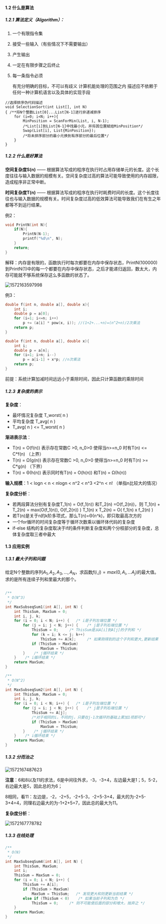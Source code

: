 #### 1.2 什么是算法

##### 1.2.1 算法定义（Algorithm）：

1. 一个有限指令集

2. 接受一些输入（有些情况下不需要输出）

3. 产生输出

4. 一定在有限步骤之后终止

5. 每一条指令必须

   有充分明确的目标，不可以有歧义
   计算机能处理的范围之内
   描述应不依赖于任何一种计算机语言以及具体的实现手段

```
//选择排序伪代码描述
void SelectionSort(int List[], int N)
{ /**将N个整数List[0]...List[N-1]进行非递减排序
 	for (i=0; i<N; i++){
 		MinPosition = ScanForMin(List, i, N-1);
 		/*List[i]到List[N-1]中找最小元，并将其位置赋给MinPosition*/
 		Swap(List[i], List{MinPosition});
 		/*将未排序部分的最小元换到有序部分的最后位置*/
 	}
}
```



##### 1.2.2 什么是好算法

**空间复杂度S(n)** —— 根据算法写成的程序在执行时占用存储单元的长度。这个长度往往与输入数据的规模有关。空间复杂度过高的算法可能导致使用的内存超限，造成程序非正常中断。

**时间复杂度T(n)** —— 根据算法写成的程序在执行时耗费时间的长度。这个长度往往也与输入数据的规模有关。时间复杂度过高的低效算法可能导致我们在有生之年都等不到运行结果。 

例2：

```c
void PrintN(int N){
	if(N){
		PrintN(N-1);
		printf("%d\n", N);
	}
	return;
}
```

解释：内存是有限的，函数执行时每次都要在内存中保存状态，PrintN(100000)到PrintN(1)中的每一个都要在内存中保存状态，之后才能递归返回，数太大，内存可能就不够系统保存这么多函数的状态了。

![1572163597998](D:\CodeFile\C++\CPlus_Learning\DataStructure\images\1.1.2.png)

例3：

```c
double f(int n, double a[], double x){
	int i;
    double p = a[0];
    for (i=1; i<=n; i++)
        p += (a[i] * pow(x, i)); //(1+2+...+n)=(n^2+n)/2次乘法
    return p;
}

double f(int n, double a[], double x){
	int i;
    double p = a[n];
    for (i=1; i>n; i--)
        p = a[i-1] + x*p; //n次乘法
    return p;
}
```

前提：系统计算加减时间远远小于乘除时间，因此只计算函数的乘除时间



##### 1.2.3 复杂度的表示

**复杂度**：

- 最坏情况复杂度 T_worst( n )
- 平均复杂度 T_avg( n )
- T_avg( n ) <= T_worst( n ) 

**渐进表示法**：

- T(n) = O(f(n)) 表示存在常数C >0, n_0>0 使得当n>=n_0 时有T(n) <= C*f(n) （上界）
- T(n) = Ω(g(n)) 表示存在常数C >0, n_0>0 使得当n>=n_0 时有T(n) >= C*g(n) （下界）
- T(n) = Θ(h(n)) 表示同时有T(n) = O(h(n)) 和T(n) = Ω(h(n)) 

**输入规模**：1 < logn < n < nlogn < n^2 < n^3 <2^n < n! （单指n比较大的情况）

**复杂度分析**：

- 若两段算法分别有复杂度T_1(n) = O(f_1(n)) 和T_2(n) =O(f_2(n))，则
  T_1(n) + T_2(n) = max(O(f_1(n)), O(f_2(n)) )
  T_1(n) x T_2(n) = O( f_1(n) x f_2(n) )
- 若T(n)是关于n的k阶多项式，那么T(n)=Θ(n^k)，即只取最高次方的
- 一个for循环的时间复杂度等于循环次数乘以循环体代码的复杂度
- if-else 结构的复杂度取决于if的条件判断复杂度和两个分枝部分的复杂度，总体复杂度取三者中最大 



#### 1.3 应用实例

##### 1.3.1 最大子列和问题

给定N个整数的序列${A_1, A_2, A_3,...,A_N}$，求函数$f(i, j) = max(0, {A_i,...A_j})$的最大值。 求的是所有连续子列和里最大的那个。

```c

/**
 * O(N^3)
 */
int MaxSubseqSum1(int A[], int N) {
    int ThisSum, MaxSum = 0;
    int i, j, k;
    for (i = 0; i < N; i++) {   /* i是子列左端位置 */
        for (j = i; j < N; j++) {    /* j是子列右端位置 */
            ThisSum = 0;     /* ThisSum是从A[i]到A[j]的子列和 */
            for (k = i; k <= j; k++)
                ThisSum += A[k];     /* 如果刚得到的这个子列和更大,更新结果 */
            if (ThisSum > MaxSum)
                MaxSum = ThisSum;
        }    /* j循环结束 */
    }    /* i循环结束 */
    return MaxSum;
}

/**
 * O(N^2)
 */
int MaxSubseqSum2(int A[], int N) {
    int ThisSum, MaxSum = 0;
    int i, j, k;
    for (i = 0; i < N; i++) {   /* i是子列左端位置 */
        for (j = i; j < N; j++) {    /* j是子列右端位置 */
            ThisSum += A[j];
            /*对于相同的i，不同的j，只要在j-1次循环的基础上累加1项即可*/
            if (ThisSum > MaxSum)
                MaxSum = ThisSum;
        }    /* j循环结束 */
    }    /* i循环结束 */
    return MaxSum;
}
```



##### 1.3.2 分而治之

![1572167487623](D:\CodeFile\C++\CPlus_Learning\DataStructure\images\分而治之.png)

**注意**：6和8以及11的求法，6是中间往外求，-3，-3+4，左边最大是1；5，5-2，右边最大是5，因此总的为6；

8相同，看11：左边是，-2，-2+5，-2+5-3，-2+5-3+4，最大的为-2+5-3+4=4，同理右边最大的为-1+2+5=7，因此总的最大为11。

**复杂度分析**：

![1572167778782](D:\CodeFile\C++\CPlus_Learning\DataStructure\images\复杂度.png)

##### 1.3.3 在线处理

```c++
/**
 * O(N)
 */
int MaxSubseqSum4(int A[], int N) {
    int ThisSum, MaxSum;
    int i;
    ThisSum = MaxSum = 0;
    for (i = 0; i < N; i++) {
        ThisSum += A[i];
        if (ThisSum > MaxSum)
            MaxSum = ThisSum; 	/* 发现更大和则更新当前结果 */
        else if (ThisSum < 0)	 /* 如果当前子列和为负 */
            ThisSum = 0;	 /* 则不可能使后面的部分和增大，抛弃之 */
    }
    return MaxSum;
}
```

